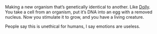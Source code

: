 Making a new organism that’s genetically identical to another. Like [Dolly](https://en.wikipedia.org/w/index.php?title=Dolly_(sheep)&oldid=1306531051). You take a cell from an organism, put it’s DNA into an egg with a removed nucleus. Now you stimulate it to grow, and you have a living creature. 

People say this is unethical for humans, I say emotions are useless.